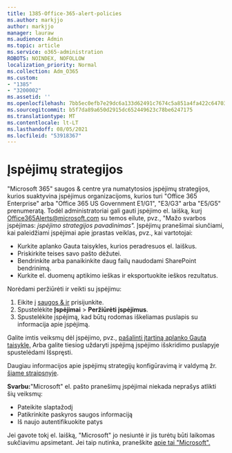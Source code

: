 ```yaml
---
title: 1385-Office-365-alert-policies
ms.author: markjjo
author: markjjo
manager: lauraw
ms.audience: Admin
ms.topic: article
ms.service: o365-administration
ROBOTS: NOINDEX, NOFOLLOW
localization_priority: Normal
ms.collection: Adm_O365
ms.custom:
- "1385"
- "3200002"
ms.assetid: ''
ms.openlocfilehash: 7bb5ec0efb7e29dc6a133d62491c7674c5a851a4fa422c647035aeaa0dbcd8d5
ms.sourcegitcommit: b5f7da89a650d2915dc652449623c78be6247175
ms.translationtype: MT
ms.contentlocale: lt-LT
ms.lasthandoff: 08/05/2021
ms.locfileid: "53918367"
---
```

# <a name="alert-policies"></a>Įspėjimų strategijos

"Microsoft 365" saugos & centre yra numatytosios įspėjimų strategijos, kurios suaktyvina įspėjimus organizacijoms, kurios turi "Office 365 Enterprise" arba "Office 365 US Government E1/G1", "E3/G3" arba "E5/G5" prenumeratą. [](https://docs.microsoft.com/microsoft-365/compliance/alert-policies#default-alert-policies) Todėl administratoriai gali gauti įspėjimo el. laišką, kurį Office365Alerts@microsoft.com su temos eilute, pvz., "Mažo svarbos įspėjimas: *įspėjimo strategijos pavadinimas".* Įspėjimų pranešimai siunčiami, kai paleidžiami įspėjimai apie įprastas veiklas, pvz., kai vartotojai:

- Kurkite aplanko Gauta taisykles, kurios peradresuos el. laiškus.
- Priskirkite teises savo pašto dėžutei.
- Bendrinkite arba panaikinkite daug failų naudodami SharePoint bendrinimą.
- Kurkite el. duomenų aptikimo ieškas ir eksportuokite ieškos rezultatus.

Norėdami peržiūrėti ir veikti su įspėjimu:

1. Eikite į [saugos & ir](https://protection.office.com) prisijunkite.
2. Spustelėkite **Įspėjimai**  >  **Peržiūrėti įspėjimus**.
3. Spustelėkite įspėjimą, kad būtų rodomas iškeliamas puslapis su informacija apie įspėjimą.

Galite imtis veiksmų dėl įspėjimo, pvz., [pašalinti įtartiną aplanko Gauta taisyklę.](https://docs.microsoft.com/microsoft-365/security/office-365-security/responding-to-a-compromised-email-account) Arba galite tiesiog uždaryti įspėjimą  įspėjimo išskridimo puslapyje spustelėdami Išspręsti.

Daugiau informacijos apie įspėjimų strategijų konfigūravimą ir valdymą žr.  [šiame straipsnyje](https://docs.microsoft.com/microsoft-365/compliance/alert-policies).

**Svarbu:**"Microsoft" el. pašto pranešimų įspėjimai niekada neprašys atlikti šių veiksmų:

- Pateikite slaptažodį
- Patikrinkite paskyros saugos informaciją
- Iš naujo autentifikuokite patys

Jei gavote tokį el. laišką, "Microsoft" jo nesiuntė ir jis turėtų būti laikomas sukčiavimu apsimetant. Jei taip nutinka, praneškite [apie tai "Microsoft".](https://docs.microsoft.com/microsoft-365/security/office-365-security/report-junk-email-and-phishing-scams-in-outlook-on-the-web-eop)